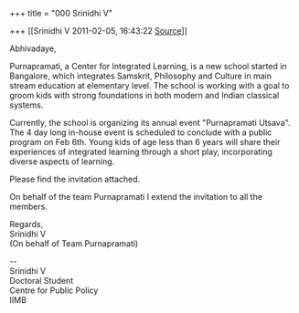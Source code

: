 +++
title = "000 Srinidhi V"

+++
[[Srinidhi V	2011-02-05, 16:43:22 [Source](https://groups.google.com/g/bvparishat/c/NyoZW4g_crA)]]



Abhivadaye,

  

Purnapramati, a Center for Integrated Learning, is a new school started in Bangalore, which integrates Samskrit, Philosophy and Culture in main stream education at elementary level. The school is working with a goal to groom kids with strong foundations in both modern and Indian classical systems.  
  
Currently, the school is organizing its annual event "Purnapramati Utsava". The 4 day long in-house event is scheduled to conclude with a public program on Feb 6th. Young kids of age less than 6 years will share their experiences of integrated learning through a short play, incorporating diverse aspects of learning.  
  
Please find the invitation attached.  
  
On behalf of the team Purnapramati I extend the invitation to all the members.  
  
  
Regards,  
Srinidhi V  
(On behalf of Team Purnapramati)  
  
--  
Srinidhi V  
Doctoral Student  
Centre for Public Policy  
IIMB  

  

